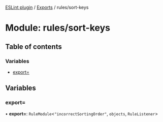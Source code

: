 [ESLint plugin](../index.md) / [Exports](../modules.md) / rules/sort-keys

# Module: rules/sort-keys

## Table of contents

### Variables

- [export&#x3D;](rules_sort_keys.md#export&#x3D;)

## Variables

### export&#x3D;

• **export=**: `RuleModule`<``"incorrectSortingOrder"``, `objects`, `RuleListener`\>
